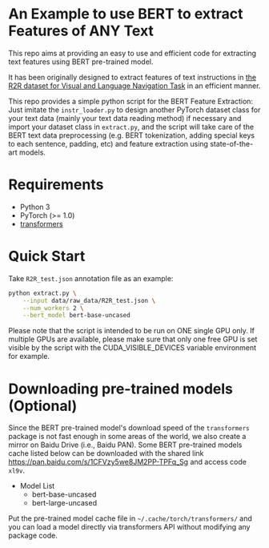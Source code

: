 # An Example to use BERT to extract Features of ANY Text

This repo aims at providing an easy to use and efficient code for extracting text features using BERT pre-trained model.

It has been originally designed to extract features of text instructions in [the R2R dataset for Visual and Language Navigation Task](https://bringmeaspoon.org/) in an efficient manner.

This repo provides a simple python script for the BERT Feature Extraction: Just imitate the `instr_loader.py` to design another PyTorch dataset class for your text data (mainly your text data reading method) if necessary and import your dataset class in `extract.py`, and the script will take care of the BERT text data preprocessing (e.g. BERT tokenization, adding special keys to each sentence, padding, etc) and feature extraction using state-of-the-art models.

# Requirements
- Python 3
- PyTorch (>= 1.0)
- [transformers](https://github.com/huggingface/transformers)

# Quick Start

Take `R2R_test.json` annotation file as an example:

```sh
python extract.py \
    --input data/raw_data/R2R_test.json \
    --num_workers 2 \
    --bert_model bert-base-uncased
```

Please note that the script is intended to be run on ONE single GPU only. If multiple GPUs are available, please make sure that only one free GPU is set visible by the script with the CUDA_VISIBLE_DEVICES variable environment for example.

# Downloading pre-trained models (Optional)

Since the BERT pre-trained model's download speed of the `transformers` package is not fast enough in some areas of the world, we also create a mirror on Baidu Drive (i.e., Baidu PAN). Some BERT pre-trained models cache listed below can be downloaded with the shared link https://pan.baidu.com/s/1CFVzy5we8JM2PP-TPFq_Sg and access code `xl9v`.

- Model List
    - bert-base-uncased
    - bert-large-uncased

Put the pre-trained model cache file in `~/.cache/torch/transformers/` and you can load a model directly via transformers API without modifying any package code.